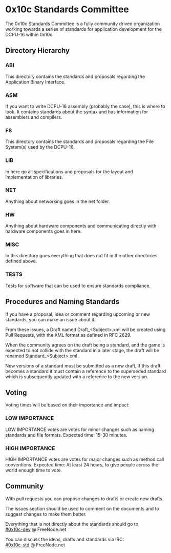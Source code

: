 # 0x10c Standards Committee #

The 0x10c Standards Committee is a fully community driven organization working towards a series of standards for application development for the DCPU-16 within 0x10c.

## Directory Hierarchy ##

### ABI ###
This directory contains the standards and proposals regarding the Application Binary Interface.

### ASM ###
If you want to write DCPU-16 assembly (probably the case), this is where to look. It contains standards about the syntax and has information for assemblers and compilers.

### FS ###
This directory contains the standards and proposals regarding the File System(s) used by the DCPU-16.

### LIB ###
In here go all specifications and proposals for the layout and implementation of libraries.

### NET ###
Anything about networking goes in the net folder.

### HW ###
Anything about hardware components and communicating directly with hardware components goes in here.

### MISC ###
In this directory goes everything that does not fit in the other directories defined above.

### TESTS ###
Tests for software that can be used to ensure standards compliance.


## Procedures and Naming Standards ##

If you have a proposal, idea or comment regarding upcoming or new standards, you can make an issue about it.

From these issues, a Draft named Draft\_\<Subject\>.xml will be created using Pull Requests, with the XML format as defined in RFC 2629.

When the community agrees on the draft being a standard, and the game is expected to not collide with the standard in a later stage, the draft will be renamed Standard_\<Subject\>.xml .

New versions of a standard must be submitted as a new draft, if this draft becomes a standard it must contain a reference to the superseded standard which is subsequently updated with a reference to the new version.

## Voting ##

Voting times will be based on their importance and impact:

### LOW IMPORTANCE ###
LOW IMPORTANCE votes are votes for minor changes such as naming standards and file formats. Expected time: 15-30 minutes.

### HIGH IMPORTANCE ###
HIGH IMPORTANCE votes are votes for major changes such as method call conventions. Expected time: At least 24 hours, to give people across the world enough time to vote.


## Community ##

With pull requests you can propose changes to drafts or create new drafts.

The issues section should be used to comment on the documents and to suggest changes to make them better.

Everything that is not directly about the standards should go to  
[#0x10c-dev](irc://irc.freenode.net/#0x10c-dev) @ FreeNode.net

You can discuss the ideas, drafts and standards via IRC:  
[#0x10c-std](irc://irc.freenode.net/#0x10c-std) @ FreeNode.net
